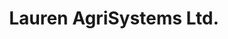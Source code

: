 ---
title: "Lauren AgriSystems Ltd."
url: /new-philadelphia/lauren-agrisystems-ltd/
shop: Landwirtschaftlich
---